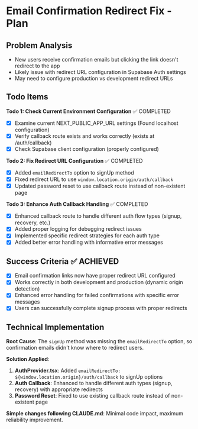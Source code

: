 # Email Confirmation Redirect Fix - Plan

## Problem Analysis

- New users receive confirmation emails but clicking the link doesn't redirect to the app
- Likely issue with redirect URL configuration in Supabase Auth settings
- May need to configure production vs development redirect URLs

## Todo Items

**Todo 1: Check Current Environment Configuration** ✅ COMPLETED

- [x] Examine current NEXT_PUBLIC_APP_URL settings (Found localhost configuration)
- [x] Verify callback route exists and works correctly (exists at /auth/callback)
- [x] Check Supabase client configuration (properly configured)

**Todo 2: Fix Redirect URL Configuration** ✅ COMPLETED

- [x] Added `emailRedirectTo` option to signUp method
- [x] Fixed redirect URL to use `window.location.origin/auth/callback`
- [x] Updated password reset to use callback route instead of non-existent page

**Todo 3: Enhance Auth Callback Handling** ✅ COMPLETED

- [x] Enhanced callback route to handle different auth flow types (signup, recovery, etc.)
- [x] Added proper logging for debugging redirect issues
- [x] Implemented specific redirect strategies for each auth type
- [x] Added better error handling with informative error messages

## Success Criteria ✅ ACHIEVED

- [x] Email confirmation links now have proper redirect URL configured
- [x] Works correctly in both development and production (dynamic origin detection)
- [x] Enhanced error handling for failed confirmations with specific error messages
- [x] Users can successfully complete signup process with proper redirects

## Technical Implementation

**Root Cause**: The `signUp` method was missing the `emailRedirectTo` option, so confirmation emails didn't know where to redirect users.

**Solution Applied**:

1. **AuthProvider.tsx**: Added `emailRedirectTo: ${window.location.origin}/auth/callback` to signUp options
2. **Auth Callback**: Enhanced to handle different auth types (signup, recovery) with appropriate redirects
3. **Password Reset**: Fixed to use existing callback route instead of non-existent page

**Simple changes following CLAUDE.md**: Minimal code impact, maximum reliability improvement.
